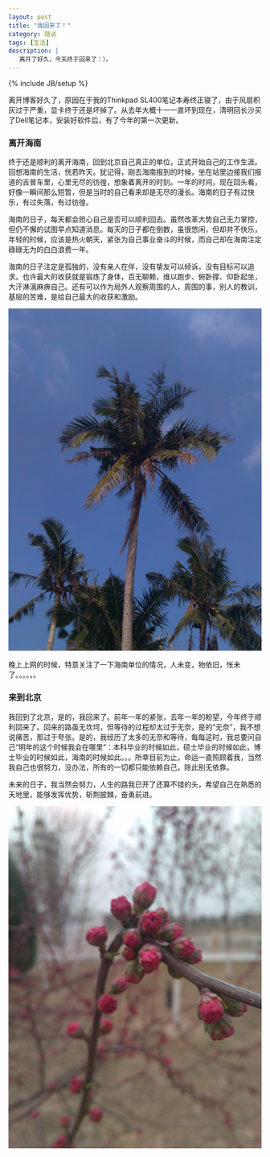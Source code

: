 ```yaml
---
layout: post
title: "我回来了！"
category: 随谈
tags: [生活]
description: |
   离开了好久，今天终于回来了：）。
---
```

{% include JB/setup %}

   离开博客好久了，原因在于我的Thinkpad SL400笔记本寿终正寝了，由于风扇积灰过于严重，显卡终于还是坏掉了。从去年大概十一一直坏到现在，清明回长沙买了Dell笔记本，安装好软件后，有了今年的第一次更新。
   
### 离开海南
  
  终于还是顺利的离开海南，回到北京自己真正的单位，正式开始自己的工作生涯。回想海南的生活，恍若昨天。犹记得，刚去海南报到的时候，坐在站里边接我们报道的吉普车里，心里无尽的彷徨，想象着离开的时刻。一年的时间，现在回头看，好像一瞬间那么短暂，但是当时的自己看来却是无尽的漫长。海南的日子有过快乐，有过失落，有过彷徨。
  
  海南的日子，每天都会担心自己是否可以顺利回去。虽然改革大势自己无力掌控，但仍不懈的试图早点知道消息。每天的日子都在倒数，虽很悠闲，但却并不快乐，年轻的时候，应该是热火朝天，紧张为自己事业奋斗的时候，而自己却在海南注定碌碌无为的白白浪费一年。
  
  海南的日子注定是孤独的，没有亲人在伴，没有挚友可以倾诉，没有目标可以追求。也许最大的收获就是锻炼了身体，百无聊赖，维以跑步、俯卧撑、仰卧起坐，大汗淋漓麻痹自己。还有可以作为局外人观察周围的人，周围的事，别人的教训，基层的苦难，是给自己最大的收获和激励。
  
  <div align="center"> <p><img src="/assets/images/2015-04-08-1.jpg" title="海南" alt="风景" /></p> </div> 
  
  晚上上网的时候，特意关注了一下海南单位的情况，人未变，物依旧，怅未了。。。。。。
  
### 来到北京
   我回到了北京，是的，我回来了。前年一年的紧张，去年一年的盼望，今年终于顺利回来了。回来的路虽无坎坷，但等待的过程却太过于无奈，是的“无奈”，我不想说痛苦，那过于夸张。是的，我经历了太多的无奈和等待，每每这时，我总要问自己“明年的这个时候我会在哪里”：本科毕业的时候如此，硕士毕业的时候如此，博士毕业的时候如此，海南的时候如此。。。所幸目前为止，命运一直照顾着我，当然我自己也很努力，没办法，所有的一切都只能依赖自己，除此别无依靠。
   
   未来的日子，我当然会努力，人生的路我已开了还算不错的头，希望自己在熟悉的天地里，能够发挥优势，斩荆披棘，奋勇前进。 

<div align="center"> <p><img src="/assets/images/2015-04-08-2.jpg" title="北京" alt="早春" /></p> </div>
